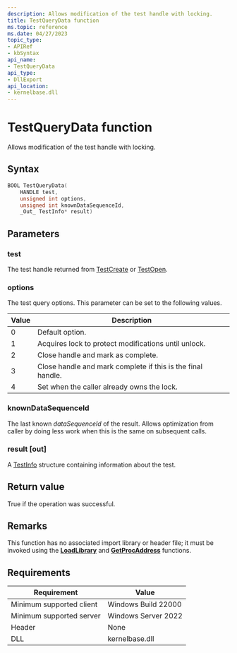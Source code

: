 ```yaml
---
description: Allows modification of the test handle with locking.
title: TestQueryData function
ms.topic: reference
ms.date: 04/27/2023
topic_type: 
- APIRef
- kbSyntax
api_name: 
- TestQueryData
api_type: 
- DllExport
api_location: 
- kernelbase.dll
---
```


# TestQueryData function

Allows modification of the test handle with locking.

## Syntax


```C++
BOOL TestQueryData(
    HANDLE test,
    unsigned int options,
    unsigned int knownDataSequenceId,
    _Out_ TestInfo* result)
```



## Parameters

### test

The test handle returned from [TestCreate](tip-testcreate-function.md) or [TestOpen](tip-testopen-function.md).

### options

The test query options. This parameter can be set to the following values.

| Value	| Description |
|-------|---------|
| 0 | Default option. |
| 1 | Acquires lock to protect modifications until unlock. |
| 2 | Close handle and mark as complete. |
| 3 | Close handle and mark complete if this is the final handle. |
| 4 | Set when the caller already owns the lock. |


### knownDataSequenceId

The last known *dataSequenceId* of the result. Allows optimization from caller by doing less work when this is the same on subsequent calls.

### result [out]

A [TestInfo](tip-testinfo-structure.md) structure containing information about the test. 

## Return value

True if the operation was successful.

## Remarks

This function has no associated import library or header file; it must be invoked using the [**LoadLibrary**](/windows/win32/api/libloaderapi/nf-libloaderapi-loadlibrarya) and [**GetProcAddress**](/windows/win32/api/libloaderapi/nf-libloaderapi-getprocaddress) functions.

## Requirements

| Requirement | Value |
|-------------------------------------|-----------------------------------------|
| Minimum supported client | Windows Build 22000                         |
| Minimum supported server | Windows Server 2022                         |
| Header                   | None  |
| DLL                      | kernelbase.dll |



 

 




